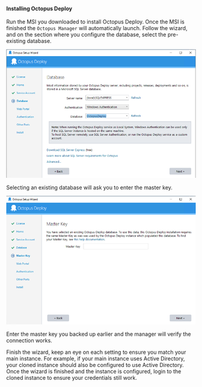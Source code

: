 #### Installing Octopus Deploy

Run the MSI you downloaded to install Octopus Deploy.  Once the MSI is finished the `Octopus Manager` will automatically launch.  Follow the wizard, and on the section where you configure the database, select the pre-existing database.

![](images/select-existing-database.png)

Selecting an existing database will ask you to enter the master key.

![](images/enter-master-key.png)

Enter the master key you backed up earlier and the manager will verify the connection works.  

Finish the wizard, keep an eye on each setting to ensure you match your main instance.  For example, if your main instance uses Active Directory, your cloned instance should also be configured to use Active Directory.  Once the wizard is finished and the instance is configured, login to the cloned instance to ensure your credentials still work.